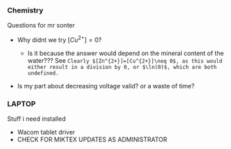 ### Chemistry
Questions for mr sonter
- Why didnt we try $[ Cu^{2+}]=0$? 
	- Is it because the answer would depend on the mineral content of the water???
	See `Clearly $[Zn^{2+}]=[Cu^{2+}]\neq 0$, as this would either result in a division by 0, or $\ln(0)$, which are both undefined.`

- Is my part about decreasing voltage valid? or a waste of time?




### LAPTOP
Stuff i need installed
- Wacom tablet driver
- CHECK FOR MIKTEX UPDATES AS ADMINISTRATOR